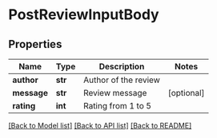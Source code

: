 # PostReviewInputBody

## Properties
Name | Type | Description | Notes
------------ | ------------- | ------------- | -------------
**author** | **str** | Author of the review | 
**message** | **str** | Review message | [optional] 
**rating** | **int** | Rating from 1 to 5 | 

[[Back to Model list]](../README.md#documentation-for-models) [[Back to API list]](../README.md#documentation-for-api-endpoints) [[Back to README]](../README.md)


